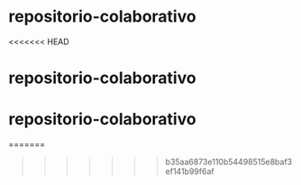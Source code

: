 # repositorio-colaborativo
<<<<<<< HEAD
# repositorio-colaborativo
# repositorio-colaborativo
=======
>>>>>>> b35aa6873e110b54498515e8baf3ef141b99f6af
